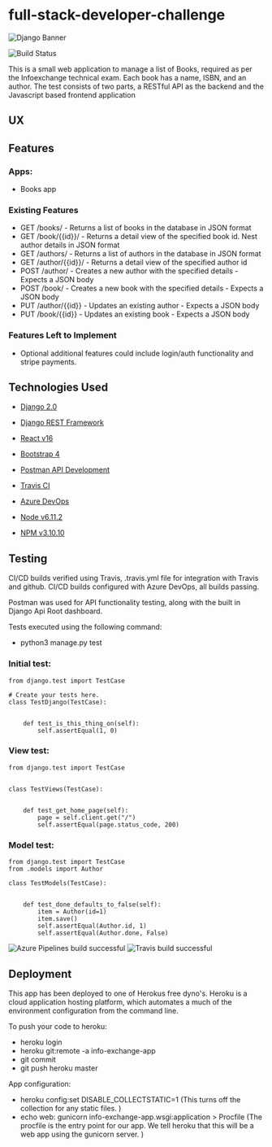 # full-stack-developer-challenge

![Django Banner](https://s3-ap-southeast-2.amazonaws.com/info-exchange-test/django.jpeg)

![Build Status](https://travis-ci.org/bransfieldjack/full-stack-developer-challenge.svg?branch=master)

This is a small web application to manage a list of Books, required as per the Infoexchange technical exam. 
Each book has a name, ISBN, and an author. The test consists of two parts, a RESTful API as the backend and the Javascript based frontend application
 
## UX
 

## Features

### Apps:
 
 - Books app
 
### Existing Features

- GET /books/ - Returns a list of books in the database in JSON format
- GET /book/{{id}}/ - Returns a detail view of the specified book id. Nest author details in JSON format
- GET /authors/ - Returns a list of authors in the database in JSON format
- GET /author/{{id}}/ - Returns a detail view of the specified author id
- POST /author/ - Creates a new author with the specified details - Expects a JSON body
- POST /book/ - Creates a new book with the specified details - Expects a JSON body
- PUT /author/{{id}} - Updates an existing author - Expects a JSON body
- PUT /book/{{id}} - Updates an existing book - Expects a JSON body

### Features Left to Implement
- Optional additional features could include login/auth functionality and stripe payments. 

## Technologies Used

- [Django 2.0](https://docs.djangoproject.com/en/2.1/releases/2.0/)

- [Django REST Framework](https://www.django-rest-framework.org/)

- [React v16](https://reactjs.org/blog/2017/09/26/react-v16.0.html)

- [Bootstrap 4](https://getbootstrap.com/)

- [Postman API Development](https://www.getpostman.com/)

- [Travis CI](https://travis-ci.org/)

- [Azure DevOps](https://azure.microsoft.com/en-au/services/devops/)

- [Node v6.11.2](https://nodejs.org/en/blog/release/v6.11.2/)

- [NPM v3.10.10](https://www.npmjs.com/package/npm/v/3.10.10)


## Testing

CI/CD builds verified using Travis, .travis.yml file for integration with Travis and github. 
CI/CD builds configured with Azure DevOps, all builds passing.

Postman was used for API functionality testing, along with the built in Django Api Root dashboard. 

Tests executed using the following command:

 - python3 manage.py test

### Initial test:

```
from django.test import TestCase

# Create your tests here.
class TestDjango(TestCase):
    
    
    def test_is_this_thing_on(self):
        self.assertEqual(1, 0)
```
### View test:
```
from django.test import TestCase


class TestViews(TestCase):
    
    
    def test_get_home_page(self):
        page = self.client.get("/")
        self.assertEqual(page.status_code, 200)
```
### Model test:
```
from django.test import TestCase
from .models import Author

class TestModels(TestCase):
    
    
    def test_done_defaults_to_false(self):
        item = Author(id=1)
        item.save()
        self.assertEqual(Author.id, 1)
        self.assertEqual(Author.done, False)
```
![Azure Pipelines build successful](https://s3-ap-southeast-2.amazonaws.com/info-exchange-test/azure_pipelines_build_succeed.PNG)
![Travis build successful](https://s3-ap-southeast-2.amazonaws.com/info-exchange-test/travis_build_succeed.PNG)

## Deployment

This app has been deployed to one of Herokus free dyno's.
Heroku is a cloud application hosting platform, which automates a much of the environment configuration from the command line. 

To push your code to heroku:

- heroku login 
- heroku git:remote -a info-exchange-app
- git commit
- git push heroku master

App configuration:

- heroku config:set DISABLE_COLLECTSTATIC=1 (This turns off the collection for any static files. )
- echo web: gunicorn info-exchange-app.wsgi:application > Procfile (The procfile is the entry point for our app. We tell heroku that this will be a web app using the gunicorn server. )
